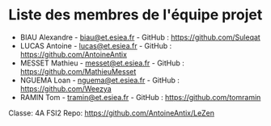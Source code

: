 # Liste des membres de l'équipe projet

- BIAU Alexandre - biau@et.esiea.fr - GitHub : https://github.com/Suleqat
- LUCAS Antoine - lucas@et.esiea.fr - GitHub : https://github.com/AntoineAntix
- MESSET Mathieu - messet@et.esiea.fr - GitHub : https://github.com/MathieuMesset
- NGUEMA Loan - nguema@et.esiea.fr - GitHub : https://github.com/Weezya
- RAMIN Tom - tramin@et.esiea.fr - GitHub : https://github.com/tomramin

Classe: 4A FSI2
Repo: https://github.com/AntoineAntix/LeZen
